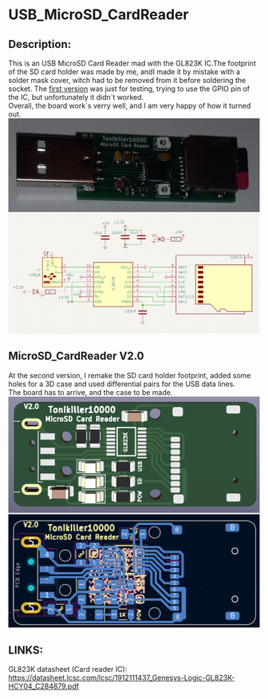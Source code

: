 # USB_MicroSD_CardReader

## Description:
This is an USB MicroSD Card Reader mad with the GL823K IC.The footprint of the SD card holder was made by me, andI made it by mistake with a solder mask cover, witch had to be removed from it before soldering the socket. The [first version](https://github.com/Tonikiller10000/USB-MicroSD_CardReader/blob/main/SD_Card_Pictures/p.png) was just for testing, trying to use the GPIO pin of the IC, but unfortunately it didn\`t worked. <br>
Overall, the board work\`s verry well, and I am very happy of how it turned out.
<img src="https://github.com/Tonikiller10000/USB-MicroSD_CardReader/blob/main/SD_Card_Pictures/z.jpg">
<img src="https://github.com/Tonikiller10000/USB-MicroSD_CardReader/blob/main/SD_Card_Pictures/sch.png">

## MicroSD_CardReader V2.0
At the second version, I remake the SD card holder footprint, added some holes for a 3D case and used differential pairs for the USB data lines.<br>
The board has to arrive, and the case to be made.
<img src="https://github.com/Tonikiller10000/USB-MicroSD_CardReader/blob/main/SD_Card_Pictures/bb.png">
<img src="https://github.com/Tonikiller10000/USB-MicroSD_CardReader/blob/main/SD_Card_Pictures/2.png">

## LINKS:
GL823K datasheet (Card reader IC): https://datasheet.lcsc.com/lcsc/1912111437_Genesys-Logic-GL823K-HCY04_C284879.pdf

